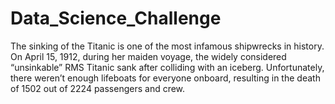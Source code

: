 # Data_Science_Challenge

The sinking of the Titanic is one of the most infamous shipwrecks in history. 
On April 15, 1912, during her maiden voyage, the widely considered 
“unsinkable” RMS Titanic sank after colliding with an iceberg. Unfortunately, 
there weren’t enough lifeboats for everyone onboard, resulting in the death of 
1502 out of 2224 passengers and crew.

